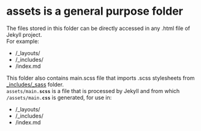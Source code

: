 # assets is a general purpose folder
The files stored in this folder can be directly accessed in any .html file of Jekyll project.
<br>For example:
 * /_layouts/
 * /_includes/
 * /index.md

This folder also contains main.scss file that imports .scss stylesheets from [_includes/_sass](/_includes/_sass) folder.
<code><br>assets/main.**scss**</code> is a file that is processed by Jekyll and from which <code>/assets/main.**css**</code> is generated,
for use in:
 * /_layouts/
 * /_includes/
 * /index.md
